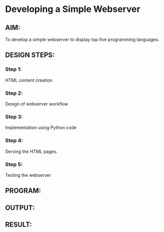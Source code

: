 # Developing a Simple Webserver
## AIM:
To develop a simple webserver to display top five programming languages. 

## DESIGN STEPS:
### Step 1: 
HTML content creation
### Step 2:
Design of webserver workflow
### Step 3:
Implementation using Python code
### Step 4:
Serving the HTML pages.
### Step 5:
Testing the webserver

## PROGRAM:

## OUTPUT:


## RESULT:
